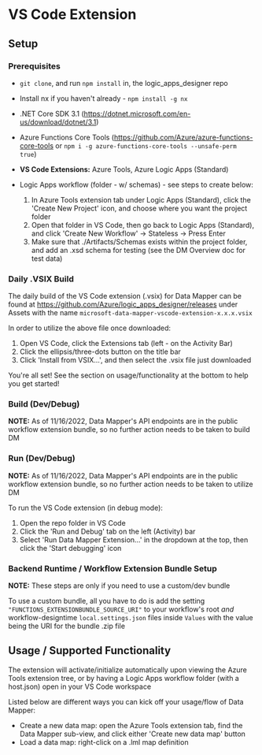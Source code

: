 # VS Code Extension

## Setup

### Prerequisites

- `git clone`, and run `npm install` in, the logic_apps_designer repo
- Install nx if you haven't already - `npm install -g nx`

- .NET Core SDK 3.1 (https://dotnet.microsoft.com/en-us/download/dotnet/3.1)
- Azure Functions Core Tools (https://github.com/Azure/azure-functions-core-tools or `npm i -g azure-functions-core-tools --unsafe-perm true`)
- **VS Code Extensions:** Azure Tools, Azure Logic Apps (Standard)

- Logic Apps workflow (folder - w/ schemas) - see steps to create below:
  1.  In Azure Tools extension tab under Logic Apps (Standard), click the 'Create New Project' icon, and choose where you want the project folder
  2.  Open that folder in VS Code, then go back to Logic Apps (Standard), and click 'Create New Workflow' -> Stateless -> Press Enter
  3.  Make sure that ./Artifacts/Schemas exists within the project folder, and add an .xsd schema for testing (see the DM Overview doc for test data)

### Daily .VSIX Build

The daily build of the VS Code extension (.vsix) for Data Mapper can be found at https://github.com/Azure/logic_apps_designer/releases
under Assets with the name `microsoft-data-mapper-vscode-extension-x.x.x.vsix`

In order to utilize the above file once downloaded:

1. Open VS Code, click the Extensions tab (left - on the Activity Bar)
2. Click the ellipsis/three-dots button on the title bar
3. Click 'Install from VSIX...', and then select the .vsix file just downloaded

You're all set! See the section on usage/functionality at the bottom to help you get started!

### Build (Dev/Debug)

**NOTE:** As of 11/16/2022, Data Mapper's API endpoints are in the public workflow extension bundle, so no further action needs to be taken to build DM

### Run (Dev/Debug)

**NOTE:** As of 11/16/2022, Data Mapper's API endpoints are in the public workflow extension bundle, so no further action needs to be taken to utilize DM

To run the VS Code extension (in debug mode):

1.  Open the repo folder in VS Code
2.  Click the 'Run and Debug' tab on the left (Activity) bar
3.  Select 'Run Data Mapper Extension...' in the dropdown at the top, then click the 'Start debugging' icon

### Backend Runtime / Workflow Extension Bundle Setup

**NOTE:** These steps are only if you need to use a custom/dev bundle

To use a custom bundle, all you have to do is add the setting `"FUNCTIONS_EXTENSIONBUNDLE_SOURCE_URI"` to your workflow's root _and_ workflow-designtime `local.settings.json` files inside `Values`
with the value being the URI for the bundle .zip file

## Usage / Supported Functionality

The extension will activate/initialize automatically upon viewing the Azure Tools extension tree, or by having a Logic Apps workflow folder (with a host.json) open in your VS Code workspace

Listed below are different ways you can kick off your usage/flow of Data Mapper:

- Create a new data map: open the Azure Tools extension tab, find the Data Mapper sub-view, and click either 'Create new data map' button
- Load a data map: right-click on a .lml map definition
